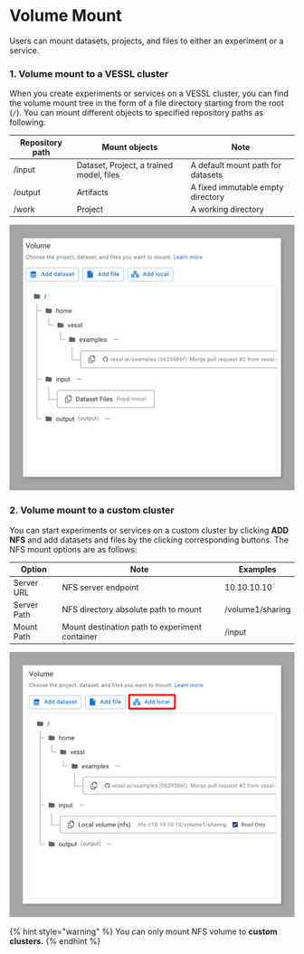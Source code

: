 # Volume Mount

Users can mount datasets, projects, and files to either an experiment or a service.&#x20;

### 1. Volume mount to a VESSL cluster

When you create experiments or services on a VESSL cluster, you can find the volume mount tree in the form of a file directory starting from the root (`/`). You can mount different objects to specified repository paths as following:

| Repository path | Mount objects                            | Note                              |
| --------------- | ---------------------------------------- | --------------------------------- |
| /input          | Dataset, Project, a trained model, files | A default mount path for datasets |
| /output         | Artifacts                                | A fixed immutable empty directory |
| /work           | Project                                  | A working directory               |

![](<../../.gitbook/assets/image (224).png>)

### 2. Volume mount to a custom cluster

You can start experiments or services on a custom cluster by clicking **ADD NFS** and add datasets and files by the clicking corresponding buttons. The NFS mount options are as follows:

| Option      | Note                                           | Examples         |
| ----------- | ---------------------------------------------- | ---------------- |
| Server URL  | NFS server endpoint                            | 10.10.10.10      |
| Server Path | NFS directory absolute path to mount           | /volume1/sharing |
| Mount Path  | Mount destination path to experiment container | /input           |

![](<../../.gitbook/assets/image (211).png>)

{% hint style="warning" %}
You can only mount NFS volume to **custom clusters.**
{% endhint %}



